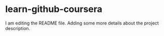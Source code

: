 # learn-github-coursera

I am editing the README file. Adding some more details about the project description.
